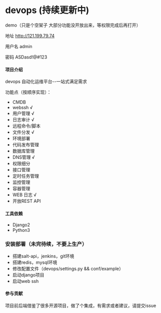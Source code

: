 # devops (持续更新中)

demo（只是个空架子  大部分功能没开放出来，等权限完成后再打开）

地址 http://121.199.79.74

用户名 admin
   
密码 ASDasd!@#123

#### 项目介绍
devops 自动化运维平台--一站式满足需求

功能点（按顺序实现）：
* CMDB 
* webssh &radic;
* 用户管理 &radic;
* 日志审计 &radic;
* 远程命令/脚本 
* 文件分发 &radic;
* 环境部署 
* 代码发布管理
* 数据库管理 
* DNS管理 &radic;
* 权限细分 
* 接口管理 
* 定时任务管理
* 监控管理
* 容器管理
* WEB 日志 &radic;
* 开放REST API


#### 工具依赖
* Django2
* Python3
### 安装部署（未完待续，不要上生产）
* 搭建salt-api，jenkins，git环境
* 搭建redis，mysql环境
* 修改配置文件（devops/settings.py && conf/example）
* 启动django项目
* 启动web ssh
#### 参与贡献

项目前后端借鉴了很多开源项目，做了个集成，有需求或者建议，请提交issue
